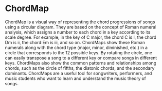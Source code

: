 # ChordMap
ChordMap is a visual way of representing the chord progressions of songs using a circular diagram. They are based on the concept of Roman numeral analysis, which assigns a number to each chord in a key according to its scale degree. For example, in the key of C major, the chord C is I, the chord Dm is ii, the chord Em is iii, and so on. ChordMaps show these Roman numerals along with the chord type (major, minor, diminished, etc.) in a circle that corresponds to the 12 possible keys. By rotating the circle, one can easily transpose a song to a different key or compare songs in different keys. ChordMaps also show the common patterns and relationships among chords, such as the circle of fifths, the diatonic chords, and the secondary dominants. ChordMaps are a useful tool for songwriters, performers, and music students who want to learn and understand the music theory of songs.

